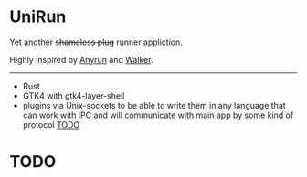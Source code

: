 # UniRun

Yet another ~~shameless plug~~ runner appliction.

Highly inspired by [Anyrun](https://github.com/anyrun-org/anyrun) and [Walker](https://github.com/abenz1267/walker).

---

- Rust
- GTK4 with gtk4-layer-shell
- plugins via Unix-sockets to be able to write them in any language that can work with IPC and will communicate with main app by some kind of protocol [TODO](#todo)

# TODO
